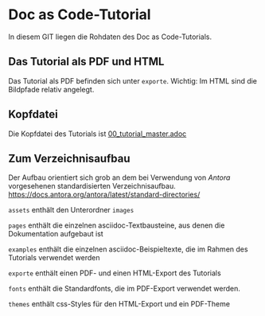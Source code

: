 # Doc as Code-Tutorial

In diesem GIT liegen die Rohdaten des Doc as Code-Tutorials.

## Das Tutorial als PDF und HTML
Das Tutorial als PDF befinden sich unter `exporte`. Wichtig: Im HTML sind die Bildpfade relativ angelegt.

## Kopfdatei

Die Kopfdatei des Tutorials ist [00_tutorial_master.adoc](pages/00_tutorial_master.adoc) 

## Zum Verzeichnisaufbau
Der Aufbau orientiert sich grob an dem bei Verwendung von *Antora* vorgesehenen standardisierten Verzeichnisaufbau. 
https://docs.antora.org/antora/latest/standard-directories/

`assets` enthält den Unterordner `images`

`pages` enthält die einzelnen asciidoc-Textbausteine, aus denen die Dokumentation aufgebaut ist

`examples` enthält die einzelnen asciidoc-Beispieltexte, die im Rahmen des Tutorials verwendet werden

`exporte` enthält einen PDF- und einen HTML-Export des Tutorials

`fonts` enthält die Standardfonts, die im PDF-Export verwendet werden. 

`themes` enthält css-Styles für den HTML-Export und ein PDF-Theme

